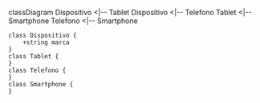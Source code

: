 classDiagram
    Dispositivo <|-- Tablet
    Dispositivo <|-- Telefono
    Tablet <|-- Smartphone
    Telefono <|-- Smartphone

    class Dispositivo {
        +string marca
    }
    class Tablet {
    }
    class Telefono {
    }
    class Smartphone {
    }